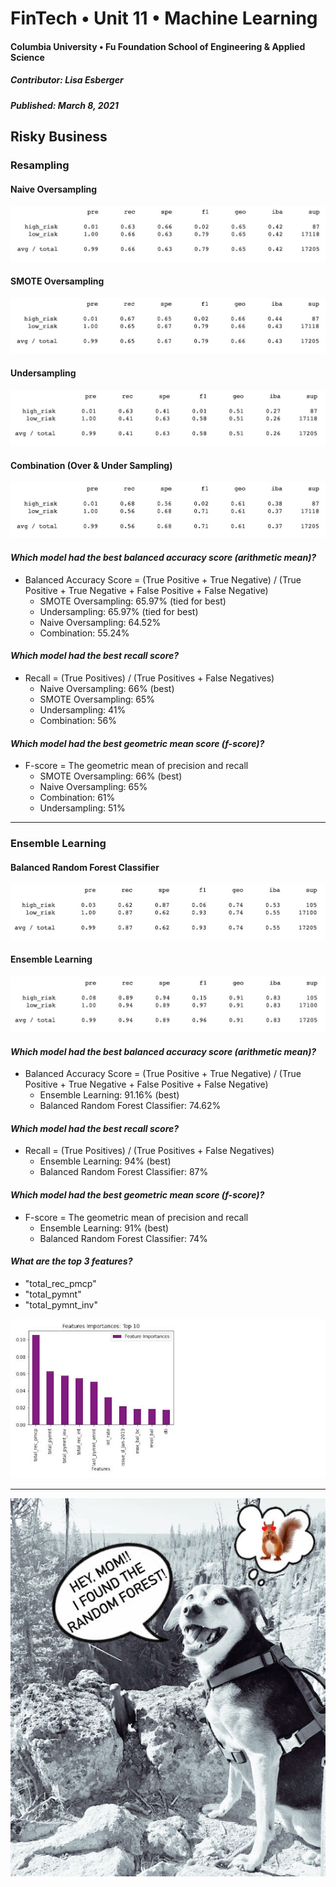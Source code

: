 # FinTech • Unit 11 • Machine Learning
#### Columbia University • Fu Foundation School of Engineering & Applied Science
##### Contributor:  Lisa Esberger
##### Published:  March 8, 2021

## Risky Business


### Resampling
#### Naive Oversampling
![Oversampling-Report](https://github.com/1monalisa1/11-Machine-Learning/blob/23e4a1d279d9acf753e27b1fbc8b040f12e053ec/Resources/11-Report-Oversamplng.jpeg)

#### SMOTE Oversampling
![SMOTE-Report](https://github.com/1monalisa1/11-Machine-Learning/blob/23e4a1d279d9acf753e27b1fbc8b040f12e053ec/Resources/11-Report_SMOTE-Oversampling.jpeg)

#### Undersampling
![Undersampling-Report](https://github.com/1monalisa1/11-Machine-Learning/blob/23e4a1d279d9acf753e27b1fbc8b040f12e053ec/Resources/11-Report_Undersampling.jpeg)

#### Combination (Over & Under Sampling)
![Combination-Report](https://github.com/1monalisa1/11-Machine-Learning/blob/23e4a1d279d9acf753e27b1fbc8b040f12e053ec/Resources/11-Report_Combination.jpeg)

#### *Which model had the best balanced accuracy score (arithmetic mean)?*
* Balanced Accuracy Score = (True Positive + True Negative) / (True Positive + True Negative + False Positive + False Negative)
  * SMOTE Oversampling: 65.97% (tied for best)
  * Undersampling: 65.97% (tied for best)
  * Naive Oversampling: 64.52%
  * Combination: 55.24%

#### *Which model had the best recall score?*
* Recall = (True Positives) / (True Positives + False Negatives)
  * Naive Oversampling: 66% (best)
  * SMOTE Oversampling: 65%
  * Undersampling: 41%
  * Combination: 56%

#### *Which model had the best geometric mean score (f-score)?*
* F-score = The geometric mean of precision and recall
  * SMOTE Oversampling: 66% (best)
  * Naive Oversampling: 65%
  * Combination: 61%
  * Undersampling: 51%

-----------------------------------------------------
### Ensemble Learning
#### Balanced Random Forest Classifier
![BRFC-Report](https://github.com/1monalisa1/11-Machine-Learning/blob/23e4a1d279d9acf753e27b1fbc8b040f12e053ec/Resources/11-Report_BRFC.jpeg)

#### Ensemble Learning
![Ensemble-Report](https://github.com/1monalisa1/11-Machine-Learning/blob/23e4a1d279d9acf753e27b1fbc8b040f12e053ec/Resources/11-Report_Ensemble.jpeg)

#### *Which model had the best balanced accuracy score (arithmetic mean)?*
* Balanced Accuracy Score = (True Positive + True Negative) / (True Positive + True Negative + False Positive + False Negative)
  * Ensemble Learning: 91.16% (best)
  * Balanced Random Forest Classifier: 74.62%

#### *Which model had the best recall score?*
* Recall = (True Positives) / (True Positives + False Negatives)
  * Ensemble Learning: 94% (best)
  * Balanced Random Forest Classifier: 87%

#### *Which model had the best geometric mean score (f-score)?*
* F-score = The geometric mean of precision and recall
  * Ensemble Learning: 91% (best)
  * Balanced Random Forest Classifier: 74%

#### *What are the top 3 features?*
* "total_rec_pmcp"
* "total_pymnt"
* "total_pymnt_inv"

![BRFC-Chart](https://github.com/1monalisa1/11-Machine-Learning/blob/8d7da45a818299c6896b30e19f8dcf5e3ecf5b17/Resources/11-BRFC.jpeg)


-----------------------------------------------------
![Mona-Random-Forest](https://github.com/1monalisa1/11-Machine-Learning/blob/2baf96b044064bd46e50624bb0aca9a9de9dbbca/Resources/11-Mona-RandomForest.jpeg)
